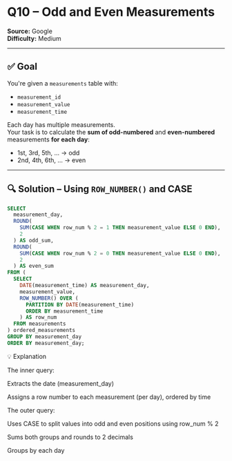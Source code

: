 # Q10 – Odd and Even Measurements
**Source:** Google  
**Difficulty:** Medium  

---

## ✅ Goal  
You're given a `measurements` table with:

- `measurement_id`
- `measurement_value`
- `measurement_time`

Each day has multiple measurements.  
Your task is to calculate the **sum of odd-numbered** and **even-numbered** measurements **for each day**:

- 1st, 3rd, 5th, ... → odd
- 2nd, 4th, 6th, ... → even

---

## 🔍 Solution – Using `ROW_NUMBER()` and CASE

```sql
SELECT 
  measurement_day,
  ROUND(
    SUM(CASE WHEN row_num % 2 = 1 THEN measurement_value ELSE 0 END),
    2
  ) AS odd_sum,
  ROUND(
    SUM(CASE WHEN row_num % 2 = 0 THEN measurement_value ELSE 0 END),
    2
  ) AS even_sum
FROM (
  SELECT 
    DATE(measurement_time) AS measurement_day,
    measurement_value,
    ROW_NUMBER() OVER (
      PARTITION BY DATE(measurement_time)
      ORDER BY measurement_time
    ) AS row_num
  FROM measurements
) ordered_measurements
GROUP BY measurement_day
ORDER BY measurement_day;
```

💡 Explanation

The inner query:

Extracts the date (measurement_day)

Assigns a row number to each measurement (per day), ordered by time

The outer query:

Uses CASE to split values into odd and even positions using row_num % 2

Sums both groups and rounds to 2 decimals

Groups by each day

